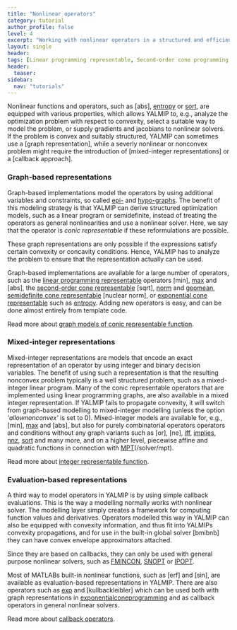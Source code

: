 ```yaml
---
title: "Nonlinear operators"
category: tutorial
author_profile: false
level: 4
excerpt: "Working with nonlinear operators in a structured and efficient fashion"
layout: single
header:
tags: [Linear programming representable, Second-order cone programming representable, Semidefinite programming representable, Integer programming representable, Exponential cone programming representable]
header:
  teaser:
sidebar:
  nav: "tutorials"
---
```


Nonlinear functions and operators, such as [abs], [entropy](/command/entropy) or [sort](/command/sort), are equipped with various properties, which allows YALMIP to, e.g., analyze the optimization problem with respect to convexity, select a suitable way to model the problem, or supply gradients and jacobians to nonlinear solvers. If the problem is convex and suitably structured, YALMIP can sometimes use a [graph representation], while a severly nonlinear or nonconvex problem might require the introduction of [mixed-integer representations] or a [callback approach].

### Graph-based representations

Graph-based implementations model the operators by using additional variables and constraints, so called [epi-](http://en.wikipedia.org/wiki/Epigraph_%28mathematics%29) and [hypo-graphs](http://en.wikipedia.org/wiki/Hypograph_%28mathematics%29). The benefit of this modeling strategy is that YALMIP can derive structured optimization models, such as a linear program or semidefinite, instead of treating the operators as general nonlinearities and use a nonlinear solver. Here, we say that the operator is *conic representable* if these reformulations are possible.

These graph representations are only possible if the expressions satisfy certain convexity or concavity conditions. Hence, YALMIP has to analyze the problem to ensure that the representation actually can be used.

Graph-based implementations are available for a large number of operators, such as the [linear programming representable](/tags/#linear-programming-representable) operators  [min], [max](/command/max) and [abs], the [second-order cone representable](/tags/#second-order-cone-programming-representable)  [sqrt], [norm](/command/norm) and [geomean](/command/geomean), [semidefinite cone representable](/tags/#semidefinite-programming-representable) [nuclear norm], or [exponential cone representable](/tags/#exponential-programming-representable) such as [entropy](/command/entropy). Adding new operators is easy, and can be done almost entirely from template code.

Read more about [graph models of conic representable function](/tutorial/nonlinearoperatorsgraphs).

### Mixed-integer representations

Mixed-integer representations are models that encode an exact representation of an operator by using integer and binary decision variables. The benefit of using such a representation is that the resulting nonconvex problem typically is a well structured problem, such as a mixed-integer linear program. Many of the conic representable operators that are implemented using linear programming graphs, are also available in a mixed integer representation. If YALMIP fails to propagate convexity, it will switch from graph-based modelling to mixed-integer modelling (unless the option *'allownonconvex'* is set to 0). Mixed-integer models are available for, e.g., [min], [max](/command/max) and [abs], but also for purely combinatorial operators operators and conditions without any graph variants such as [or], [ne], [iff](/command/iff), [implies](/command/implies), [nnz](/command/nnz), [sort](/command/sort) and many more, and on a higher level, piecewise affine and quadratic functions in connection with [MPT](/solver/mpt)(/solver/mpt).

Read more about [integer representable function](/tutorial/nonlinearoperatorsmixedinteger).

### Evaluation-based representations

A third way to model operators in YALMIP is by using simple callback evaluations. This is the way a modelling normally works with nonlinear solver. The modelling layer simply creates a framework for computing function values and derivatives. Operators modelled this way in YALMIP can also be equipped with convexity information, and thus fit into YALMIPs convexity propagations, and for use in the built-in global solver [bmibnb] they can have convex envelope approximators attached.

Since they are based on callbacks, they can only be used with general purpose nonlinear solvers, such as [FMINCON](/solver/fmincon), [SNOPT](/solver/snopt) or [IPOPT](/solver/ipopt). 

Most of MATLABs built-in nonlinear functions, such as [erf] and [sin], are available as evaluation-based representations in YALMIP. There are also operators such as [exp](/command/exp) and [kullbackleibler] which can be used both with graph representations in [exponentialconeprogramming](/tutorial/exponentialconeprogramming) and as callback operators in general nonlinear solvers.

Read more about [callback operators](/tutorial/nonlinearoperatorscallback).
